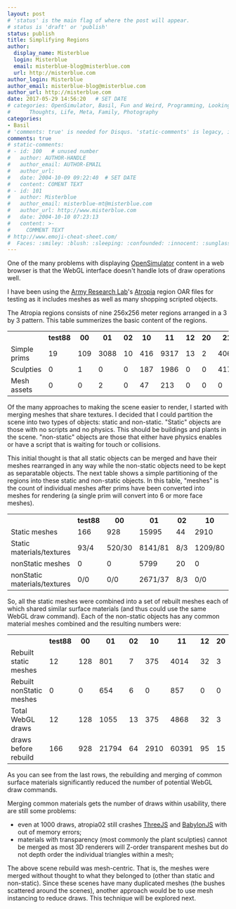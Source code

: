 ```yaml
---
layout: post
# 'status' is the main flag of where the post will appear.
# status is 'draft' or 'publish'
status: publish
title: Simplifying Regions
author:
  display_name: Misterblue
  login: Misterblue
  email: misterblue-blog@misterblue.com
  url: http://misterblue.com
author_login: Misterblue
author_email: misterblue-blog@misterblue.com
author_url: http://misterblue.com
date: 2017-05-29 14:56:20   # SET DATE
# categories: OpenSimulator, Basil, Fun and Weird, Programming, LookingGlass, Travel
#      Thoughts, Life, Meta, Family, Photography
categories:
- Basil
# 'comments: true' is needed for Disqus. 'static-comments' is legacy, imbedded comments.
comments: true
# static-comments:
# - id: 100   # unused number
#   author: AUTHOR-HANDLE
#   author_email: AUTHOR-EMAIL
#   author_url:
#   date: 2004-10-09 09:22:40  # SET DATE
#   content: COMENT TEXT
# - id: 101
#   author: Misterblue
#   author_email: misterblue-mt@misterblue.com
#   author_url: http://www.misterblue.com
#   date: 2004-10-10 07:23:13
#   content: >-
#     COMMENT TEXT
# http://www.emoji-cheat-sheet.com/
#  Faces: :smiley: :blush: :sleeping: :confounded: :innocent: :sunglasses: :sleepy:
---
```

One of  the many problems with displaying [OpenSimulator] content in a web browser
is that the WebGL interface doesn't handle lots of draw operations well.

I have been using the [Army Research Lab]'s [Atropia] region OAR files for testing
as it includes meshes as well as many shopping scripted objects.

The Atropia regions consists of nine 256x256 meter regions arranged in a 3 by 3 pattern.
This table summerizes the basic content of the regions.
<table class="mb">
    <tr>
        <th></th>
        <th>test88</th>
        <th>00</th>
        <th>01</th>
        <th>02</th>
        <th>10</th>
        <th>11</th>
        <th>12</th>
        <th>20</th>
        <th>21</th>
        <th>22</th>
    </tr>
    <tr>
        <td>Simple prims</td>
        <td>19</td>
        <td>109</td>
        <td>3088</td>
        <td>10</td>
        <td>416</td>
        <td>9317</td>
        <td>13</td>
        <td>2</td>
        <td>4063</td>
        <td>0</td>
    </tr>
    <tr>
        <td>Sculpties</td>
        <td>0</td>
        <td>1</td>
        <td>0</td>
        <td>0</td>
        <td>187</td>
        <td>1986</td>
        <td>0</td>
        <td>0</td>
        <td>4175</td>
        <td>0</td>
    </tr>
    <tr>
        <td>Mesh assets</td>
        <td>0</td>
        <td>0</td>
        <td>2</td>
        <td>0</td>
        <td>47</td>
        <td>213</td>
        <td>0</td>
        <td>0</td>
        <td>0</td>
        <td>0</td>
    </tr>
</table>

Of the many approaches to making the scene easier to render, I started with merging
meshes that share textures.
I decided that I could partition the scene into two types of objects: static and
non-static. "Static" objects are those with no scripts and no physics. This should be
buildings and plants in the scene. "non-static" objects are those that either have
physics enables or have a script that is waiting for touch or collisions.

This initial thought is that all static objects can be merged and have their
meshes rearranged in any way while the non-static objects need to be kept as separatable objects.
The next table shows a simple partitioning of the regions into these static and
non-static objects.
In this table, "meshes" is the count of individual meshes after prims have been converted
into meshes for rendering (a single prim will convert into 6 or more face meshes).

<table class="mb">
    <tr>
        <th></th>
        <th>test88</th>
        <th>00</th>
        <th>01</th>
        <th>02</th>
        <th>10</th>
        <th>11</th>
        <th>12</th>
        <th>20</th>
        <th>21</th>
        <th>22</th>
    </tr>
    <tr>
        <td>Static meshes</td>
        <td>166</td>
        <td>928</td>
        <td>15995</td>
        <td>44</td>
        <td>2910</td>
        <td>55398</td>
        <td>95</td>
        <td>15</td>
        <td>17499</td>
        <td>1</td>
    </tr>
    <tr>
        <td>Static materials/textures</td>
        <td>93/4</td>
        <td>520/30</td>
        <td>8141/81</td>
        <td>8/3</td>
        <td>1209/80</td>
        <td>27402/637</td>
        <td>44/11</td>
        <td>5/3</td>
        <td>16256/38</td>
        <td>1/1</td>
    </tr>
    <tr>
        <td>nonStatic meshes</td>
        <td>0</td>
        <td>0</td>
        <td>5799</td>
        <td>20</td>
        <td>0</td>
        <td>4993</td>
        <td>0</td>
        <td>0</td>
        <td>120</td>
        <td>0</td>
    </tr>
    <tr>
        <td>nonStatic materials/textures</td>
        <td>0/0</td>
        <td>0/0</td>
        <td>2671/37</td>
        <td>8/3</td>
        <td>0/0</td>
        <td>1618/94</td>
        <td>0/0</td>
        <td>0/0</td>
        <td>53/15</td>
        <td>0/0</td>
    </tr>
</table>

So, all the static meshes were combined into a set of rebuilt meshes each of which
shared similar surface materials (and thus could use the same WebGL draw command).
Each of the non-static objects has any common material meshes combined and the
resulting numbers were:

<table class="mb">
    <tr>
        <th></th>
        <th>test88</th>
        <th>00</th>
        <th>01</th>
        <th>02</th>
        <th>10</th>
        <th>11</th>
        <th>12</th>
        <th>20</th>
        <th>21</th>
        <th>22</th>
    </tr>
    <tr>
        <td>Rebuilt static meshes</td>
        <td>12</td>
        <td>128</td>
        <td>801</td>
        <td>7</td>
        <td>375</td>
        <td>4014</td>
        <td>32</td>
        <td>3</td>
        <td>211</td>
        <td>1</td>
    </tr>
    <tr>
        <td>Rebuilt nonStatic meshes</td>
        <td>0</td>
        <td>0</td>
        <td>654</td>
        <td>6</td>
        <td>0</td>
        <td>857</td>
        <td>0</td>
        <td>0</td>
        <td>33</td>
        <td>0</td>
    </tr>
    <tr>
        <td>Total WebGL draws</td>
        <td>12</td>
        <td>128</td>
        <td>1055</td>
        <td>13</td>
        <td>375</td>
        <td>4868</td>
        <td>32</td>
        <td>3</td>
        <td>244</td>
        <td>1</td>
    </tr>
    <tr>
        <td>draws before rebuild</td>
        <td>166</td>
        <td>928</td>
        <td>21794</td>
        <td>64</td>
        <td>2910</td>
        <td>60391</td>
        <td>95</td>
        <td>15</td>
        <td>17619</td>
        <td>1</td>
    </tr>
</table>

As you can see from the last rows, the rebuilding and merging of common surface materials
significantly reduced the number of potential WebGL draw commands.

Merging common materials gets the number of draws within usability, there are still some
problems:

- even at 1000 draws, atropia02 still crashes [ThreeJS] and [BabylonJS] with out of memory
errors;
- materials with transparency (most commonly the plant sculpties) cannot be merged as most
3D renderers will Z-order transparent meshes but do not depth order the individual triangles
within a mesh;

The above scene rebuild was mesh-centric. That is, the meshes were merged without thought
to what they belonged to (other than static and non-static). Since these scenes have many
duplicated meshes (the bushes scattered around the scenes), another approach would be to
use mesh instancing to reduce draws. This technique will be explored next.

[OpenSimulator]: http://opensimulator.org/
[Army Research Lab]: https://www.arl.army.mil/
[Atropia]: http://www.hypergridbusiness.com/2014/01/military-releases-atropia-simulation/
[ThreeJS]: https://threejs.org/
[BabylonJS]: http://www.babylonjs.com/
